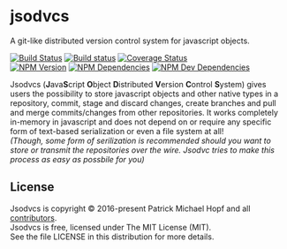 # jsodvcs
A git-like distributed version control system for javascript objects.

[![Build Status](https://travis-ci.org/Wortex17/jsodvcs.svg?branch=master)](https://travis-ci.org/Wortex17/jsodvcs)
[![Build status](https://ci.appveyor.com/api/projects/status/8gj83geai65xkf3c/branch/master?svg=true)](https://ci.appveyor.com/project/Wortex17/jsodvcs/branch/master)
[![Coverage Status](https://coveralls.io/repos/github/Wortex17/jsodvcs/badge.svg?branch=master)](https://coveralls.io/github/Wortex17/jsodvcs?branch=master)  
[![NPM Version](https://img.shields.io/npm/v/jsodvcs.svg)](https://www.npmjs.com/package/jsodvcs)
[![NPM Dependencies](https://img.shields.io/david/Wortex17/jsodvcs.svg)](https://www.npmjs.com/package/jsodvcs)
[![NPM Dev Dependencies](https://img.shields.io/david/dev/Wortex17/jsodvcs.svg)](https://www.npmjs.com/package/jsodvcs)

Jsodvcs (**J**ava**S**cript **O**bject **D**istributed **V**ersion **C**ontrol **S**ystem) 
gives users the possibility to store javascript objects and other native
types in a repository, commit, stage and discard changes, create branches and pull and merge
commits/changes from other repositories. It works completely in-memory in javascript and does
not depend on or require any specific form of text-based serialization or even a file system
at all!  
*(Though, some form of serilization is recommended should you want to store or transmit
the repositories over the wire. Jsodvc tries to make this process as easy as possbile for you)*


## License
Jsodvcs is copyright © 2016-present Patrick Michael Hopf and all
[contributors](https://github.com/Wortex17/jsodvcs/graphs/contributors).  
Jsodvcs is free, licensed under The MIT License (MIT).  
See the file LICENSE in this distribution for more details.